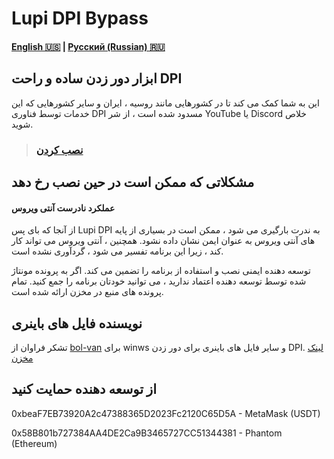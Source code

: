 # Lupi DPI Bypass
#### [English 🇺🇸](https://github.com/0netervezer0/Omega-DPI-Bypass/blob/main/README.md)  |  [Русский (Russian) 🇷🇺](https://github.com/0netervezer0/Omega-DPI-Bypass/blob/main/docs/README_ru.md)
## ابزار دور زدن ساده و راحت DPI
این به شما کمک می کند تا در کشورهایی مانند روسیه ، ایران و سایر کشورهایی که این خدمات توسط فناوری DPI مسدود شده است ، از شر YouTube یا Discord خلاص شوید.
> ### [نصب کردن](https://github.com/0netervezer0/Omega-DPI-Bypass/releases/tag/2.2)
## مشکلاتی که ممکن است در حین نصب رخ دهد
#### عملکرد نادرست آنتی ویروس
از آنجا که بای پس Lupi DPI به ندرت بارگیری می شود ، ممکن است در بسیاری از پایه های آنتی ویروس به عنوان ایمن نشان داده نشود. همچنین ، آنتی ویروس می تواند کار کند ، زیرا این برنامه تفسیر می شود ، گردآوری نشده است.

توسعه دهنده ایمنی نصب و استفاده از برنامه را تضمین می کند. اگر به پرونده مونتاژ شده توسط توسعه دهنده اعتماد ندارید ، می توانید خودتان برنامه را جمع کنید. تمام پرونده های منبع در مخزن ارائه شده است.
## نویسنده فایل های باینری
تشکر فراوان از [bol-van](https://github.com/bol-van) برای winws و سایر فایل های باینری برای دور زدن DPI. [لینک مخزن](https://github.com/bol-van/zapret)
## از توسعه دهنده حمایت کنید
0xbeaF7EB73920A2c47388365D2023Fc2120C65D5A - MetaMask (USDT)

0x58B801b727384AA4DE2Ca9B3465727CC51344381 - Phantom (Ethereum)
